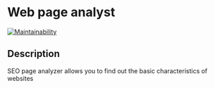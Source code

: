 # Web page analyst
[![Maintainability](https://api.codeclimate.com/v1/badges/eb958adee20682a9a353/maintainability)](https://codeclimate.com/github/SabirIvaN/php-project-lvl3/maintainability)

## Description

SEO page analyzer allows you to find out the basic characteristics of websites
